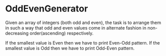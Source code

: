 # OddEvenGenerator

Given an array of integers (both odd and even), the task is to arrange them in such a way that odd and even values come in alternate fashion in non-decreasing order(ascending) respectively.

If the smallest value is Even then we have to print Even-Odd pattern.
If the smallest value is Odd then we have to print Odd-Even pattern.

